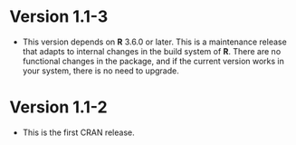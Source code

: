 Version 1.1-3
=============

* This version depends on **R** 3.6.0 or later. This is a maintenance
  release that adapts to internal changes in the build system of
  **R**. There are no functional changes in the package, and if the
  current version works in your system, there is no need to upgrade.

Version 1.1-2
=============

* This is the first CRAN release.
